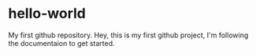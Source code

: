 # hello-world
My first github repository. 
Hey, this is my first github project, I'm following the documentaion to get started.
